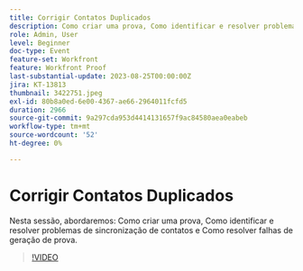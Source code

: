```yaml
---
title: Corrigir Contatos Duplicados
description: Como criar uma prova, Como identificar e resolver problemas de sincronização de contato e Como resolver falhas de geração de prova.
role: Admin, User
level: Beginner
doc-type: Event
feature-set: Workfront
feature: Workfront Proof
last-substantial-update: 2023-08-25T00:00:00Z
jira: KT-13813
thumbnail: 3422751.jpeg
exl-id: 80b8a0ed-6e00-4367-ae66-2964011fcfd5
duration: 2966
source-git-commit: 9a297cda953d4414131657f9ac84580aea0eabeb
workflow-type: tm+mt
source-wordcount: '52'
ht-degree: 0%

---
```


# Corrigir Contatos Duplicados

Nesta sessão, abordaremos: Como criar uma prova, Como identificar e resolver problemas de sincronização de contatos e Como resolver falhas de geração de prova.

>[!VIDEO](https://video.tv.adobe.com/v/3422751/?learn=on)

